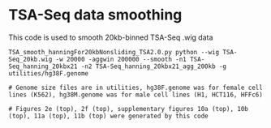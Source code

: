 # TSA-Seq data smoothing
This code is used to smooth 20kb-binned TSA-Seq .wig data 

```shell
TSA_smooth_hanningFor20kbNonsliding_TSA2.0.py python --wig TSA-Seq_20kb.wig -w 20000 -aggwin 200000 --smooth -n1 TSA-Seq_hanning_20kbx21 -n2 TSA-Seq_hanning_20kbx21_agg_200kb -g utilities/hg38F.genome

# Genome size files are in utilities, hg38F.genome was for female cell lines (K562), hg38M.genome was for male cell lines (H1, HCT116, HFFc6)

# Figures 2e (top), 2f (top), supplementary figures 10a (top), 10b (top), 11a (top), 11b (top) were generated by this code
